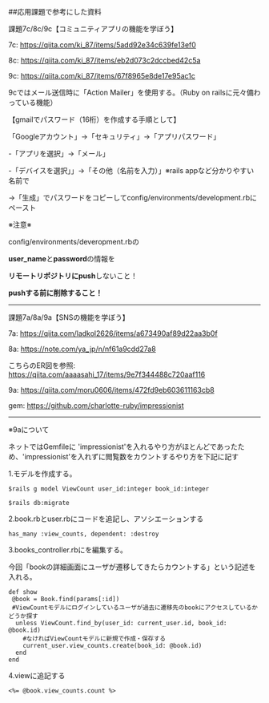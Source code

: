 ##応用課題で参考にした資料

課題7c/8c/9c【コミュニティアプリの機能を学ぼう】

7c: https://qiita.com/ki_87/items/5add92e34c639fe13ef0

8c: https://qiita.com/ki_87/items/eb2d073c2dccbed42c5a

9c: https://qiita.com/ki_87/items/67f8965e8de17e95ac1c

9cではメール送信時に「Action Mailer」を使用する。（Ruby on railsに元々備わっている機能）

【gmailでパスワード（16桁）を作成する手順として】

「Googleアカウント」→「セキュリティ」→「アプリパスワード」

 -「アプリを選択」→「メール」

 -「デバイスを選択」」→「その他（名前を入力）」※rails appなど分かりやすい名前で

→「生成」でパスワードをコピーしてconfig/environments/development.rbにペースト


 ※注意※

 config/environments/deveropment.rbの

 **user_name**と**password**の情報を

 **リモートリポジトリにpush**しないこと！

 **pushする前に削除すること！**

___

課題7a/8a/9a【SNSの機能を学ぼう】

7a: https://qiita.com/ladkol2626/items/a673490af89d22aa3b0f

8a: https://note.com/ya_jp/n/nf61a9cdd27a8

こちらのER図を参照: https://qiita.com/aaaasahi_17/items/9e7f344488c720aaf116

9a: https://qiita.com/moru0606/items/472fd9eb603611163cb8

gem: https://github.com/charlotte-ruby/impressionist

_________________________________

 ※9aについて

 ネットではGemfileに 'impressionist'を入れるやり方がほとんどであったため、'impressionist'を入れずに閲覧数をカウントするやり方を下記に記す

 1.モデルを作成する。

    $rails g model ViewCount user_id:integer book_id:integer

    $rails db:migrate

 2.book.rbとuser.rbにコードを追記し、アソシエーションする

    has_many :view_counts, dependent: :destroy

 3.books_controller.rbにを編集する。

 今回「bookの詳細画面にユーザが遷移してきたらカウントする」という記述を入れる。

    def show
     @book = Book.find(params[:id])
     #ViewCountモデルにログインしているユーザが過去に遷移先のbookにアクセスしているかどうか探す
      unless ViewCount.find_by(user_id: current_user.id, book_id: @book.id)
        #なければViewCountモデルに新規で作成・保存する
        current_user.view_counts.create(book_id: @book.id)
      end
    end

4.viewに追記する

    <%= @book.view_counts.count %>

